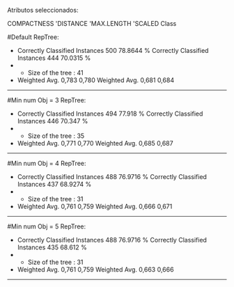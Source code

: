 Atributos seleccionados: 

COMPACTNESS
'DISTANCE
'MAX.LENGTH
'SCALED
Class


#Default RepTree:
* Correctly Classified Instances         500               78.8644 %
Correctly Classified Instances         444               70.0315 %
* * Size of the tree : 41
* Weighted Avg. 0,783 0,780
Weighted Avg. 0,681 0,684
---- 

#Min num Obj = 3 RepTree:
* Correctly Classified Instances         494               77.918  %
Correctly Classified Instances         446               70.347  %
* * Size of the tree : 35
* Weighted Avg. 0,771 0,770
Weighted Avg. 0,685 0,687
---- 

#Min num Obj = 4 RepTree:
* Correctly Classified Instances         488               76.9716 %
Correctly Classified Instances         437               68.9274 %
* * Size of the tree : 31
* Weighted Avg. 0,761 0,759
Weighted Avg. 0,666 0,671
---- 

#Min num Obj = 5 RepTree:
* Correctly Classified Instances         488               76.9716 %
Correctly Classified Instances         435               68.612  %
* * Size of the tree : 31
* Weighted Avg. 0,761 0,759
Weighted Avg. 0,663 0,666
---- 

